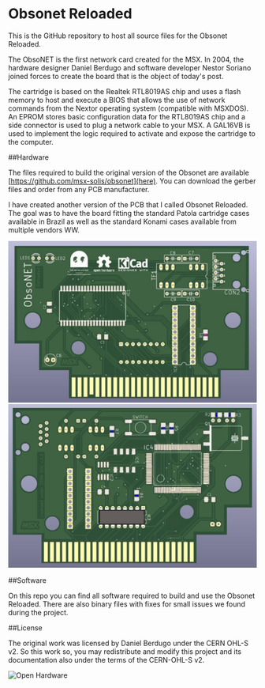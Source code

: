 # Obsonet Reloaded
This is the GitHub repository to host all source files for the Obsonet Reloaded. 

The ObsoNET is the first network card created for the MSX. In 2004, the hardware designer Daniel Berdugo and software developer Nestor Soriano joined forces to create the board that is the object of today's post. 

The cartridge is based on the Realtek RTL8019AS chip and uses a flash memory to host and execute a BIOS that allows the use of network commands from the Nextor operating system (compatible with MSXDOS). An EPROM stores basic configuration data for the RTL8019AS chip and a side connector is used to plug a network cable to your MSX. A GAL16VB is used to implement the logic required to activate and expose the cartridge to the computer.

##Hardware 

The files required to build the original version of the Obsonet are available [https://github.com/msx-solis/obsonet](here). You can download the gerber files and order from any PCB manufacturer.

I have created another version of the PCB that I called Obsonet Reloaded. The goal was to have the board fitting the standard Patola cartridge cases available in Brazil as well as the standard Konami cases available from multiple vendors WW.

![Front](images/2022-12-15_23-25.jpg)
![Front](images/2022-12-15_23-26.jpg)

##Software

On this repo you can find all software required to build and use the Obsonet Reloaded. There are also binary files with fixes for small issues we found during the project.

##License


The original work was licensed by Daniel Berdugo under the CERN OHL-S v2. So this work so, you may redistribute and modify this project and its documentation also under the terms of the CERN-OHL-S v2.

![Open Hardware](https://raw.githubusercontent.com/cristianoag/obsonet/main/images/1024px-Open-source-hardware-logo.svg.png)
